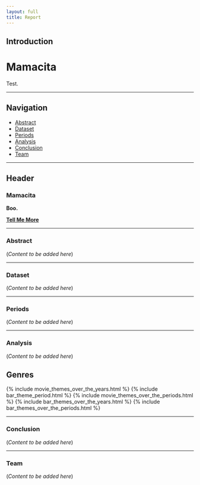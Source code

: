 ```yaml
---
layout: full 
title: Report
---
```


## Introduction
# Mamacita

Test.

---

## Navigation

- [Abstract](#abstract)
- [Dataset](#dataset)
- [Periods](#events)
- [Analysis](#analysis)
- [Conclusion](#conclusion)
- [Team](#team)

---

## Header

### Mamacita

**Boo.**

[**Tell Me More**](#abstract)

---

### Abstract

(*Content to be added here*)

---

### Dataset

(*Content to be added here*)

---

### Periods

(*Content to be added here*)

---

### Analysis

(*Content to be added here*)

## Genres

{% include movie_themes_over_the_years.html %}
{% include bar_theme_period.html %}
{% include movie_themes_over_the_periods.html %}
{% include bar_themes_over_the_years.html %}
{% include bar_themes_over_the_periods.html %}

---

### Conclusion

(*Content to be added here*)

---

### Team

(*Content to be added here*)